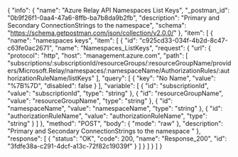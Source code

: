 {
  "info": {
    "name": "Azure Relay API Namespaces List Keys",
    "_postman_id": "0b9f26f1-0aa4-47a6-8ffb-ba7b8da9b2fb",
    "description": "Primary and Secondary ConnectionStrings to the namespace",
    "schema": "https://schema.getpostman.com/json/collection/v2.0.0/"
  },
  "item": [
    {
      "name": "namespaces keys",
      "item": [
        {
          "id": "c925cd33-034f-4b2d-8c47-c63fe0ac2671",
          "name": "Namespaces_ListKeys",
          "request": {
            "url": {
              "protocol": "http",
              "host": "management.azure.com",
              "path": [
                "subscriptions/:subscriptionId/resourceGroups/:resourceGroupName/providers/Microsoft.Relay/namespaces/:namespaceName/AuthorizationRules/:authorizationRuleName/listKeys"
              ],
              "query": [
                {
                  "key": "No Name",
                  "value": "%7B%7D",
                  "disabled": false
                }
              ],
              "variable": [
                {
                  "id": "subscriptionId",
                  "value": "subscriptionId",
                  "type": "string"
                },
                {
                  "id": "resourceGroupName",
                  "value": "resourceGroupName",
                  "type": "string"
                },
                {
                  "id": "namespaceName",
                  "value": "namespaceName",
                  "type": "string"
                },
                {
                  "id": "authorizationRuleName",
                  "value": "authorizationRuleName",
                  "type": "string"
                }
              ]
            },
            "method": "POST",
            "body": {
              "mode": "raw"
            },
            "description": "Primary and Secondary ConnectionStrings to the namespace "
          },
          "response": [
            {
              "status": "OK",
              "code": 200,
              "name": "Response_200",
              "id": "3fdfe38a-c291-4dcf-a13c-72f82c19039f"
            }
          ]
        }
      ]
    }
  ]
}